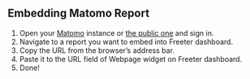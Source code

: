 ## Embedding Matomo Report

1. Open your  <a href="{{ curItem.homeUrl|e }}" target="_blank">Matomo</a> instance or <a href="{{ curItem.pubUrl|e }}" target="_blank">the public one</a> and sign in.
2. Navigate to a report you want to embed into Freeter dashboard.
3. Copy the URL from the browser’s address bar.
4. Paste it to the URL field of Webpage widget on Freeter dashboard.
5. Done!
